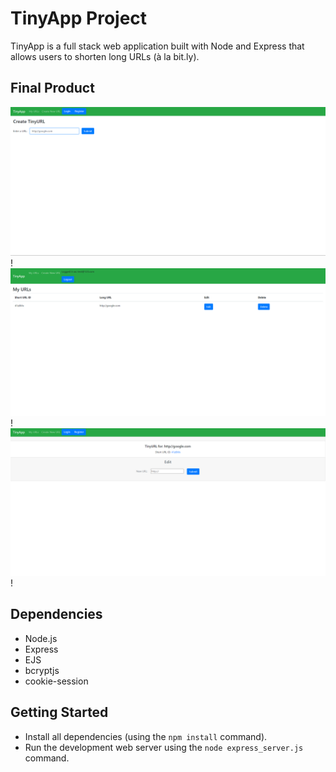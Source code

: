 # TinyApp Project

TinyApp is a full stack web application built with Node and Express that allows users to shorten long URLs (à la bit.ly).

## Final Product

!["creat tiny url"](image-1.png)!
!["urls list"](image-2.png)!
![url detailed page](image-3.png)!

## Dependencies

- Node.js
- Express
- EJS
- bcryptjs
- cookie-session

## Getting Started

- Install all dependencies (using the `npm install` command).
- Run the development web server using the `node express_server.js` command.